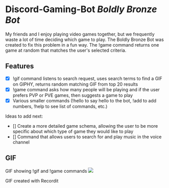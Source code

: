 # Discord-Gaming-Bot *Boldly Bronze Bot*
My friends and I enjoy playing video games together, but we frequently waste a lot of time deciding which game to play.
The Boldly Bronze Bot was created to fix this problem in a fun way. The !game command returns one game at random that matches the user's selected criteria.

## Features
* [X] !gif command listens to search request, uses search terms to find a GIF on GIPHY, returns random matching GIF from top 20 results
* [X] !game command asks how many people will be playing and if the user prefers PVP or PVE games, then suggests a game to play
* [X] Various smaller commands (!hello to say hello to the bot, !add to add numbers, !help to see list of commands, etc.)

Ideas to add next:
* [] Create a more detailed game schema, allowing the user to be more specific about which type of game they would like to play
* [] Command that allows users to search for and play music in the voice channel

## GIF
GIF showing !gif and !game commands
<img src='http://g.recordit.co/Q0YoORyBFP.gif'/>

GIF created with Recordit
